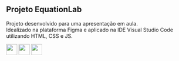 ## Projeto EquationLab ##

Projeto desenvolvido para uma apresentação em aula. <br>
Idealizado na plataforma Figma e aplicado na IDE Visual Studio Code utilizando HTML, CSS e JS. <br>

<div display="flex" flex-direction="row">
    <img src="https://cdn.jsdelivr.net/gh/devicons/devicon/icons/html5/html5-original.svg" width="30px" height="30px" />
    <img src="https://cdn.jsdelivr.net/gh/devicons/devicon/icons/css3/css3-original.svg" width="30px" height="30px" />
    <img src="https://cdn.jsdelivr.net/gh/devicons/devicon/icons/javascript/javascript-original.svg" width="30px" height="30px" />
</div>
